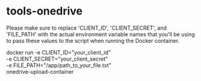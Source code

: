 # tools-onedrive

Please make sure to replace 'CLIENT_ID', 'CLIENT_SECRET', and 'FILE_PATH' with the actual environment variable names that you'll be using to pass these values to the script when running the Docker container.



docker run -e CLIENT_ID="your_client_id" \
           -e CLIENT_SECRET="your_client_secret" \
           -e FILE_PATH="/app/path_to_your_file.txt" \
           onedrive-upload-container
